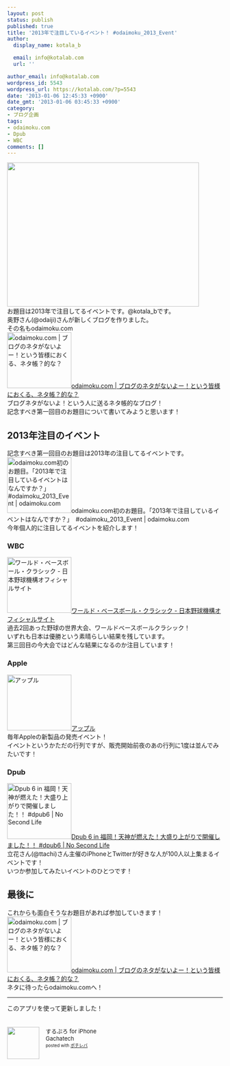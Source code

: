 ```yaml
---
layout: post
status: publish
published: true
title: '2013年で注目しているイベント！ #odaimoku_2013_Event'
author:
  display_name: kotala_b

  email: info@kotalab.com
  url: ''

author_email: info@kotalab.com
wordpress_id: 5543
wordpress_url: https://kotalab.com/?p=5543
date: '2013-01-06 12:45:33 +0900'
date_gmt: '2013-01-06 03:45:33 +0900'
category:
- ブログ企画
tags:
- odaimoku.com
- Dpub
- WBC
comments: []
---
```

<p><img alt="" src="https://kotalab.com/wp-content/uploads/slooProImg_20130106124750.png" width="448" height="336" /><br />
お題目は2013年で注目してるイベントです。@kotala_bです。<br />
奥野さん(@odaiji)さんが新しくブログを作りました。<br />
その名もodaimoku.com<br />
<a href="http://odaimoku.com/" target="_blank"><img  class="alignleft" src="http://capture.heartrails.com/150x130?http://odaimoku.com/" alt="odaimoku.com | ブログのネタがないよー！という皆様におくる、ネタ帳？的な？" width="150" height="130" /></a><a href="http://odaimoku.com/" target="_blank">odaimoku.com | ブログのネタがないよー！という皆様におくる、ネタ帳？的な？</a><span class="removed_link" title="http://b.hatena.ne.jp/entry/http://odaimoku.com/"><img border="0" src="http://b.hatena.ne.jp/entry/image/http://odaimoku.com/" alt="" /></span><br style="clear:both;" />ブログネタがないよ！という人に送るネタ帳的なブログ！<br />
記念すべき第一回目のお題目について書いてみようと思います！<br />
<!--more--></p>
<h2>2013年注目のイベント</h2>
<p>記念すべき第一回目のお題目は2013年の注目してるイベントです。<br />
<span class="removed_link" title="http://odaimoku.com/2013/01/05/odaimoku-com%e5%88%9d%e3%81%ae%e3%81%8a%e9%a1%8c%e7%9b%ae%e3%80%82/"><img  class="alignleft" src="http://capture.heartrails.com/150x130?http://odaimoku.com/2013/01/05/odaimoku-com%e5%88%9d%e3%81%ae%e3%81%8a%e9%a1%8c%e7%9b%ae%e3%80%82/" alt="odaimoku.com初のお題目。「2013年で注目しているイベントはなんですか？」　#odaimoku_2013_Event | odaimoku.com" width="150" height="130" /></span><span class="removed_link" title="http://odaimoku.com/2013/01/05/odaimoku-com%e5%88%9d%e3%81%ae%e3%81%8a%e9%a1%8c%e7%9b%ae%e3%80%82/">odaimoku.com初のお題目。「2013年で注目しているイベントはなんですか？」　#odaimoku_2013_Event | odaimoku.com</span><span class="removed_link" title="http://b.hatena.ne.jp/entry/http://odaimoku.com/2013/01/05/odaimoku-com%e5%88%9d%e3%81%ae%e3%81%8a%e9%a1%8c%e7%9b%ae%e3%80%82/"><img border="0" src="http://b.hatena.ne.jp/entry/image/http://odaimoku.com/2013/01/05/odaimoku-com%e5%88%9d%e3%81%ae%e3%81%8a%e9%a1%8c%e7%9b%ae%e3%80%82/" alt="" /></span><br style="clear:both;" />今年個人的に注目してるイベントを紹介します！</p>
<h3>WBC</h3>
<p><a href="http://www.npb.or.jp/wbc/" target="_blank"><img  class="alignleft" src="http://capture.heartrails.com/150x130?http://www.npb.or.jp/wbc/" alt="ワールド・ベースボール・クラシック - 日本野球機構オフィシャルサイト" width="150" height="130" /></a><a href="http://www.npb.or.jp/wbc/" target="_blank">ワールド・ベースボール・クラシック - 日本野球機構オフィシャルサイト</a><a href="http://b.hatena.ne.jp/entry/http://www.npb.or.jp/wbc/" target="_blank"><img border="0" src="http://b.hatena.ne.jp/entry/image/http://www.npb.or.jp/wbc/" alt="" /></a><br style="clear:both;" />過去2回あった野球の世界大会、ワールドベースボールクラシック！<br />
いずれも日本は優勝という素晴らしい結果を残しています。<br />
第三回目の今大会ではどんな結果になるのか注目しています！</p>
<h3>Apple</h3>
<p><a href="http://www.apple.com/jp/" target="_blank"><img  class="alignleft" src="http://capture.heartrails.com/150x130?http://www.apple.com/jp/" alt="アップル" width="150" height="130" /></a><a href="http://www.apple.com/jp/" target="_blank">アップル</a><a href="http://b.hatena.ne.jp/entry/http://www.apple.com/jp/" target="_blank"><img border="0" src="http://b.hatena.ne.jp/entry/image/http://www.apple.com/jp/" alt="" /></a><br style="clear:both;" />毎年Appleの新製品の発売イベント！<br />
イベントというかただの行列ですが、販売開始前夜のあの行列に1度は並んでみたいです！</p>
<h3>Dpub</h3>
<p><a href="http://www.ttcbn.net/no_second_life/archives/26280" target="_blank"><img  class="alignleft" src="http://capture.heartrails.com/150x130?http://www.ttcbn.net/no_second_life/archives/26280" alt="Dpub 6 in 福岡！天神が燃えた！大盛り上がりで開催しました！！ #dpub6 | No Second Life" width="150" height="130" /></a><a href="http://www.ttcbn.net/no_second_life/archives/26280" target="_blank">Dpub 6 in 福岡！天神が燃えた！大盛り上がりで開催しました！！ #dpub6 | No Second Life</a><a href="http://b.hatena.ne.jp/entry/http://www.ttcbn.net/no_second_life/archives/26280" target="_blank"><img border="0" src="http://b.hatena.ne.jp/entry/image/http://www.ttcbn.net/no_second_life/archives/26280" alt="" /></a><br style="clear:both;" />立花さん(@ttachi)さん主催のiPhoneとTwitterが好きな人が100人以上集まるイベントです！<br />
いつか参加してみたいイベントのひとつです！</p>
<h2>最後に</h2>
<p>これからも面白そうなお題目があれば参加していきます！<br />
<a href="http://odaimoku.com/" target="_blank"><img  class="alignleft" src="http://capture.heartrails.com/150x130?http://odaimoku.com/" alt="odaimoku.com | ブログのネタがないよー！という皆様におくる、ネタ帳？的な？" width="150" height="130" /></a><a href="http://odaimoku.com/" target="_blank">odaimoku.com | ブログのネタがないよー！という皆様におくる、ネタ帳？的な？</a><span class="removed_link" title="http://b.hatena.ne.jp/entry/http://odaimoku.com/"><img border="0" src="http://b.hatena.ne.jp/entry/image/http://odaimoku.com/" alt="" /></span><br style="clear:both;" />ネタに待ったらodaimoku.comへ！</p>
<hr>
<p>このアプリを使って更新しました！</p>
<div class="pochireba" style="text-align:left;font-size:small;padding:20px 0;/zoom: 1;overflow: hidden;"><span class="removed_link" title="http://click.linksynergy.com/fs-bin/click?id=d2yYUp776R4&amp;subid=&amp;offerid=94348.1&amp;type=3&amp;tmpid=3910&amp;RD_PARM1=http%253A%252F%252Fitunes.apple.com%252Fjp%252Fapp%252Fsurupuro-for-iphone%252Fid436676299%253Fmt%253D8%2526uo%253D4"><img src="http://a1.mzstatic.com/us/r1000/065/Purple/v4/4c/c6/a8/4cc6a855-cc5c-34ed-0436-36e219eafb81/mzl.xejvrijs.jpg" width="75" height="75" style="float:left;margin:0 15px 0 0;" class="pochi_img" ></span>
<div class="pochi_info" style="text-align:left;/zoom: 1;overflow: hidden;">
<div class="pochi_name"><span class="removed_link" title="http://click.linksynergy.com/fs-bin/click?id=d2yYUp776R4&amp;subid=&amp;offerid=94348.1&amp;type=3&amp;tmpid=3910&amp;RD_PARM1=http%253A%252F%252Fitunes.apple.com%252Fjp%252Fapp%252Fsurupuro-for-iphone%252Fid436676299%253Fmt%253D8%2526uo%253D4">するぷろ for iPhone</span></div>
<div class="pochi_seller"><span class="removed_link" title="http://click.linksynergy.com/fs-bin/click?id=d2yYUp776R4&amp;subid=&amp;offerid=94348.1&amp;type=3&amp;tmpid=3910&amp;RD_PARM1=http%253A%252F%252Fitunes.apple.com%252Fjp%252Fartist%252Fgachatech%252Fid358731102%253Fuo%253D4">Gachatech</span></div>
<div class="pochi_post" style="font-size:x-small;">posted with <a href="http://pochireba.com" target="_blank">ポチレバ</a></div>
</div>
<div class="pochireba-footer" style="clear: left"></div>
</div>
